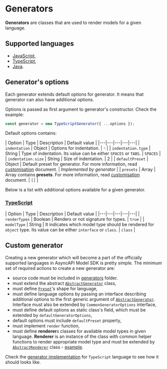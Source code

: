 # Generators

**Generators** are classes that are used to render models for a given language.

## Supported languages

- [JavaScript](../src/generators/javascript/JavaScriptGenerator.ts),
- [TypeScript](../src/generators/typescript/TypeScriptGenerator.ts),
- [Java](../src/generators/java/JavaGenerator.ts).

## Generator's options

Each generator extends default options for generator. It means that generator can also have additional options.

Options is passed as first argument to generator's constructor. Check the example:

```ts
const generator = new TypeScriptGenerator({ ...options });
```

Default options contains:

| Option | Type | Description | Default value |
|---|---|---|---|---|
| `indentation` | Object | Options for indentation. | - |
| `indentation.type` | String | Type of indentation. Its value can be either `SPACES` or `TABS`. | `SPACES` |
| `indentation.size` | String | Size of indentation. | 2 |
| `defaultPreset` | Object | Default preset for generator. For more information, read [customisation](./customisation.md) document. | _Implemented by generator_ |
| `presets` | Array | Array contains **presets**. For more information, read [customisation](./customisation.md) document. | `[]` |

Below is a list with additional options available for a given generator.

### [TypeScript](../src/generators/typescript/TypeScriptGenerator.ts)

| Option | Type | Description | Default value |
|---|---|---|---|---|
| `renderTypes` | Boolean | Renders or not signature for types. | `true` |
| `modelType` | String | It indicates which model type should be rendered for `object` type. Its value can be either `interface` or `class`. | `class` |

## Custom generator

Creating a new generator which will become a part of the officially supported languages in AsyncAPI Model SDK is pretty simple. The minimum set of required actions to create a new generator are:

- source code must be included in [generators](../src/generators) folder.
- must extend the abstract [`AbstractGenerator`](../src/generators/AbstractGenerator.ts) class,
- must define [`Preset`](./customisation.md)'s shape for language,
- must define language options by passing an interface describing additional options to the first generic argument of [`AbstractGenerator`](../src/generators/AbstractGenerator.ts). Interface must also be extended by `CommonGeneratorOptions` interface,
- must define default options as static class's field, which must be extended by `defaultGeneratorOptions`,
- default options must include `defaultPreset` property,
- must implement `render` function,
- must define **renderer**s classes for available model types in given language. **Renderer** is an instance of the class with common helper functions to render appropriate model type and must be extended by [`AbstractRenderer`](../src/generators/AbstractRenderer.ts) class - [example](../src/generators/typescript/renderers/ClassRenderer.ts).

Check the [generator implementation](../src/generators/typescript/TypeScriptGenerator.ts) for `TypeScript` language to see how it should looks like.
